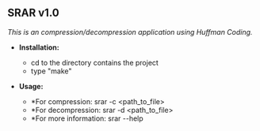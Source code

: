 **SRAR v1.0** 
-----------------------------------------------------------------------
*This is an compression/decompression application using Huffman Coding.*

* **Installation:**
	* cd to the directory contains the project
	* type "make"

* **Usage:**
	* *For compression: srar -c <path_to_file> 
	* *For decompression: srar -d <path_to_file>	
	* *For more information: srar --help